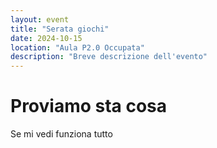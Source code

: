 ```yaml
---
layout: event
title: "Serata giochi"
date: 2024-10-15
location: "Aula P2.0 Occupata"
description: "Breve descrizione dell'evento"
---
```


# Proviamo sta cosa

Se mi vedi funziona tutto